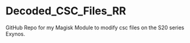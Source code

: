 # Decoded_CSC_Files_RR
GitHub Repo for my Magisk Module to modify csc files on the S20 series Exynos.
